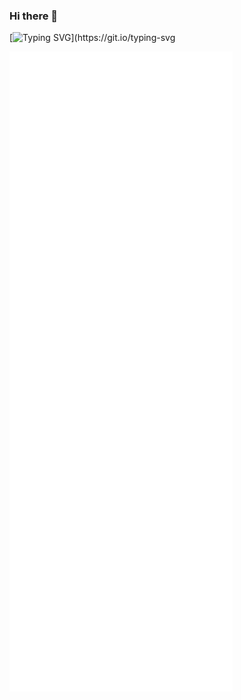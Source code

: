 ### Hi there 👋

[![Typing SVG](https://readme-typing-svg.demolab.com?font=Fira+Code&size=30&duration=4000&pause=1000&color=03C812&vCenter=true&width=500&lines=Machine+Learning+Engineer.;Data+Scientist.)](https://git.io/typing-svg

[![Metrics](./github-metrics.svg)](#)

